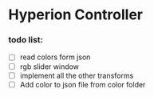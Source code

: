 # Hyperion Controller
### todo list:
- [ ] read colors form json
- [ ] rgb slider window
- [ ] implement all the other transforms
- [ ] Add color to json file from color folder
